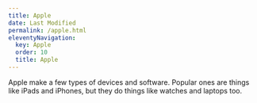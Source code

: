 ```yaml
---
title: Apple
date: Last Modified
permalink: /apple.html
eleventyNavigation:
  key: Apple
  order: 10
  title: Apple
---
```


Apple make a few types of devices and software.
Popular ones are things like iPads and iPhones, but they do things like watches and laptops too.
